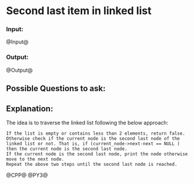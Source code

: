# Second last item in linked list

### Input:
@Input@
### Output:
@Output@


## Possible Questions to ask:


## Explanation:
The idea is to traverse the linked list following the below approach:

    If the list is empty or contains less than 2 elements, return false.
    Otherwise check if the current node is the second last node of the linked list or not. That is, if (current_node->next-next == NULL ) then the current node is the second last node.
    If the current node is the second last node, print the node otherwise move to the next node.
    Repeat the above two steps until the second last node is reached.


@CPP@
@PY3@
